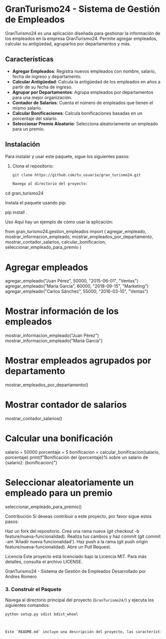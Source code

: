 # GranTurismo24 - Sistema de Gestión de Empleados

GranTurismo24 es una aplicación diseñada para gestionar la información de los empleados en la empresa GranTurismo24. Permite agregar empleados, calcular su antigüedad, agruparlos por departamentos y más. 

## Características

- **Agregar Empleados**: Registra nuevos empleados con nombre, salario, fecha de ingreso y departamento.
- **Calcular Antigüedad**: Calcula la antigüedad de los empleados en años a partir de su fecha de ingreso.
- **Agrupar por Departamentos**: Agrupa empleados por departamentos para una mejor organización.
- **Contador de Salarios**: Cuenta el número de empleados que tienen el mismo salario.
- **Calcular Bonificaciones**: Calcula bonificaciones basadas en un porcentaje del salario.
- **Seleccionar Premio Aleatorio**: Selecciona aleatoriamente un empleado para un premio.

## Instalación

Para instalar y usar este paquete, sigue los siguientes pasos:

1. Clona el repositorio:

   ```sh
   git clone https://github.com/tu_usuario/gran_turismo24.git

   Navega al directorio del proyecto:
cd gran_turismo24

   Instala el paquete usando pip:

   pip install .

   Uso
Aquí hay un ejemplo de cómo usar la aplicación:

from gran_turismo24.gestion_empleados import (
    agregar_empleado,
    mostrar_informacion_empleado,
    mostrar_empleados_por_departamento,
    mostrar_contador_salarios,
    calcular_bonificacion,
    seleccionar_empleado_para_premio
)

# Agregar empleados
agregar_empleado("Juan Pérez", 50000, "2015-06-01", "Ventas")
agregar_empleado("María García", 60000, "2018-09-15", "Marketing")
agregar_empleado("Carlos Sánchez", 55000, "2016-03-10", "Ventas")

# Mostrar información de los empleados
mostrar_informacion_empleado("Juan Pérez")
mostrar_informacion_empleado("María García")

# Mostrar empleados agrupados por departamento
mostrar_empleados_por_departamento()

# Mostrar contador de salarios
mostrar_contador_salarios()

# Calcular una bonificación
salario = 50000
porcentaje = 5
bonificacion = calcular_bonificacion(salario, porcentaje)
print(f"Bonificación del {porcentaje}% sobre un salario de {salario}: {bonificacion}")

# Seleccionar aleatoriamente un empleado para un premio
seleccionar_empleado_para_premio()

Contribución
Si deseas contribuir a este proyecto, por favor sigue estos pasos:

Haz un fork del repositorio.
Crea una rama nueva (git checkout -b feature/nueva-funcionalidad).
Realiza tus cambios y haz commit (git commit -am 'Añadir nueva funcionalidad').
Haz push a la rama (git push origin feature/nueva-funcionalidad).
Abre un Pull Request.


Licencia
Este proyecto está licenciado bajo la Licencia MIT. Para más detalles, consulta el archivo LICENSE.

GranTurismo24 - Sistema de Gestión de Empleados
Desarrollado por Andres Romero

### 3. Construir el Paquete

Navega al directorio principal del proyecto (`GranTurismo24/`) y ejecuta los siguientes comandos:

```sh
python setup.py sdist bdist_wheel



Este `README.md` incluye una descripción del proyecto, las características principales, instrucciones de instalación, un ejemplo de uso, y directrices para la contribución y la licencia. Puedes modificarlo según tus necesidades específicas y añadir más detalles si es necesario.


